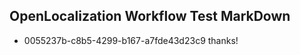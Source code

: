 ## OpenLocalization Workflow Test MarkDown
* 0055237b-c8b5-4299-b167-a7fde43d23c9 
thanks!<!--HONumber=Mar16_HO2-->
